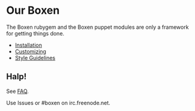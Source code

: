 # Our Boxen

The Boxen rubygem and the Boxen puppet modules are only a framework for getting
things done.

* [Installation](INSTALL.md)
* [Customizing](CUSTOMIZING.md)
* [Style Guidelines](STYLE_GUIDE.md)

## Halp!

See [FAQ](FAQ.md).

Use Issues or #boxen on irc.freenode.net.
